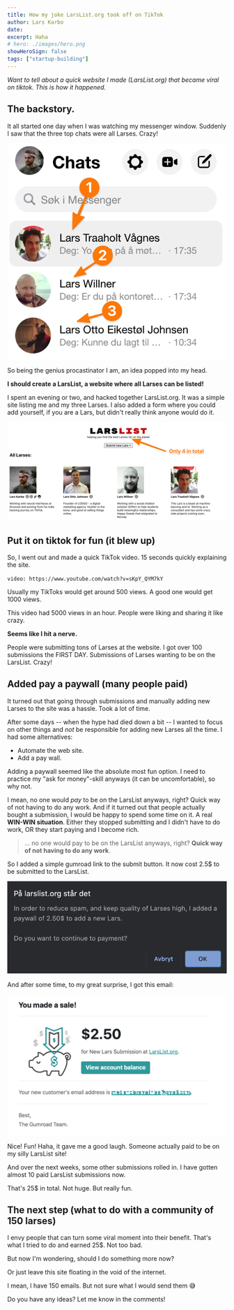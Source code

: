 ```yaml
---
title: How my joke LarsList.org took off on TikTok
author: Lars Karbo
date:
excerpt: Haha
# hero: ./images/hero.png
showHeroSign: false
tags: ["startup-building"]
---
```



*Want to tell about a quick website I made (LarsList.org) that became viral on tiktok. This is how it happened.*

## The backstory.

It all started one day when I was watching my messenger window. Suddenly I saw that the three top chats were all Larses. Crazy!

<img src='./images/larses-in-messenger.png' alt='' small />

So being the genius procastinator I am, an idea popped into my head.

**I should create a LarsList, a website where all Larses can be listed!**

I spent an evening or two, and hacked together LarsList.org. It was a simple site listing me and my three Larses. I also added a form where you could add yourself, if you are a Lars, but didn't really think anyone would do it.

<img src='./images/screenshot-first-site.png' alt='' />

## Put it on tiktok for fun (it blew up)

So, I went out and made a quick TikTok video. 15 seconds quickly explaining the site.

`video: https://www.youtube.com/watch?v=sKpY_QYM7kY`

Usually my TikToks would get around 500 views. A good one would get 1000 views.

This video had 5000 views in an hour. People were liking and sharing it like crazy.

**Seems like I hit a nerve.**

People were submitting tons of Larses at the website. I got over 100 submissions the FIRST DAY. Submissions of Larses wanting to be on the LarsList. Crazy!

## Added pay a paywall (many people paid)

It turned out that going through submissions and manually adding new Larses to the site was a hassle. Took a lot of time.

After some days -- when the hype had died down a bit -- I wanted to focus on other things and *not* be responsible for adding new Larses all the time. I had some alternatives:

* Automate the web site.
* Add a pay wall.

Adding a paywall seemed like the absolute most fun option. I need to practice my "ask for money"-skill anyways (it can be uncomfortable), so why not.

I mean, no one would *pay* to be on the LarsList anyways, right? Quick way of not having to do any work. And if it turned out that people actually bought a submission, I would be happy to spend some time on it. A real **WIN-WIN situation**. Either they stopped submitting and I didn't have to do work, OR they start paying and I become rich.

> ... no one would pay to be on the LarsList anyways, right? **Quick way of not having to do any work**.

So I added a simple gumroad link to the submit button. It now cost 2.5$ to be submitted to the LarsList.

<img src='./images/popup.png' alt='' />

And after some time, to my great surprise, I got this email:

<img src='./images/lars-submission.png' alt='' />

Nice! Fun! Haha, it gave me a good laugh. Someone actually paid to be on my silly LarsList site!

And over the next weeks, some other submissions rolled in. I have gotten almost 10 paid LarsList submissions now.

That's 25$ in total. Not huge. But really fun.

## The next step (what to do with a community of 150 larses)

I envy people that can turn some viral moment into their benefit. That's what I tried to do and earned 25$. Not too bad.

But now I'm wondering, should I do something more now?

Or just leave this site floating in the void of the internet.

I mean, I have 150 emails. But not sure what I would send them 😅

Do you have any ideas? Let me know in the comments!